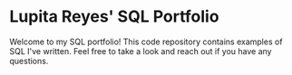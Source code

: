 # Lupita Reyes' SQL Portfolio
Welcome to my SQL portfolio! This code repository contains examples of SQL I've written. Feel free to take a look and reach out if you have any questions.
